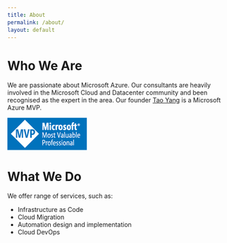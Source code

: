 ```yaml
---
title: About
permalink: /about/
layout: default
---
```

# Who We Are

We are passionate about Microsoft Azure. Our consultants are heavily involved in the Microsoft Cloud and Datacenter community and been recognised as the expert in the area. Our founder [Tao Yang](https://mvp.microsoft.com/en-us/PublicProfile/5000997?fullName=Tao%20Yang) is a Microsoft Azure MVP.

![mvp](../assets/mvp/MVP_Logo_Horizontal_Cyan300_CMYK_72ppi.png)

# What We Do

We offer range of services, such as:

* Infrastructure as Code
* Cloud Migration
* Automation design and implementation
* Cloud DevOps